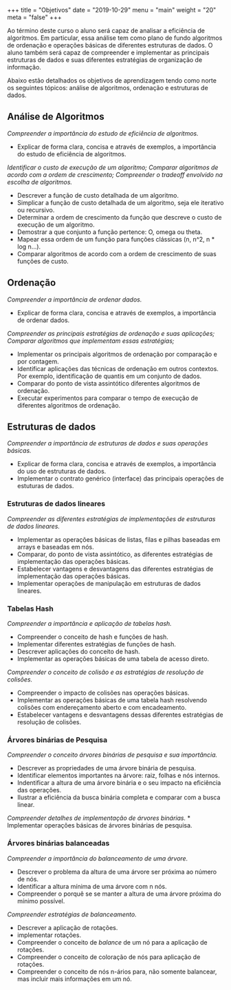 +++
title = "Objetivos"
date = "2019-10-29"
menu = "main"
weight = "20"
meta = "false"
+++

Ao término deste curso o aluno será capaz de analisar a eficiência de algoritmos. Em particular, essa análise tem como plano de fundo algoritmos de ordenação e operações básicas de diferentes estruturas de dados. O aluno também será capaz de compreender e implementar as principais estruturas de dados e suas diferentes estratégias de organização de informação. 

Abaixo estão detalhados os objetivos de aprendizagem tendo como norte os seguintes tópicos: análise de algoritmos, ordenação e estruturas de dados.


## Análise de Algoritmos

*Compreender a importância do estudo de eficiência de algoritmos.*

* Explicar de forma clara, concisa e através de exemplos, a importância do estudo de eficiência de algoritmos.

*Identificar o custo de execução de um algoritmo; Comparar algoritmos de acordo com a ordem de crescimento; Compreender o tradeoff envolvido na escolha de algoritmos.*

* Descrever a função de custo detalhada de um algoritmo.
* Simplicar a função de custo detalhada de um algoritmo, seja ele iterativo ou recursivo.
* Determinar a ordem de crescimento da função que descreve o custo de execução de um algoritmo.
* Demostrar a que conjunto a função pertence: O, omega ou theta.
* Mapear essa ordem de um função para funções clássicas (n, n^2, n * log n...).
* Comparar algoritmos de acordo com a ordem de crescimento de suas funções de custo.

## Ordenação

*Compreender a importância de ordenar dados.*

* Explicar de forma clara, concisa e através de exemplos, a importância
	  de ordenar dados.

*Compreender as principais estratégias de ordenação e suas aplicações; Comparar algoritmos que implementam essas estratégias;* 

* Implementar os principais algoritmos de ordenação por comparação e por contagem.
* Identificar aplicações das técnicas de ordenação em outros contextos. Por exemplo, identificação de quantis em um conjunto de dados.
* Comparar do ponto de vista assintótico diferentes algoritmos de ordenação.
* Executar experimentos para comparar o tempo de execução de diferentes algoritmos de ordenação. 

## Estruturas de dados

*Compreender a importância de estruturas de dados e suas operações básicas.*

* Explicar de forma clara, concisa e através de exemplos, a importância do uso de estruturas de dados.
* Implementar o contrato genérico (interface) das principais operações de estuturas de dados.

### Estruturas de dados lineares

*Compreender as diferentes estratégias de implementações de estruturas de dados lineares.*

* Implementar as operações básicas de listas, filas e pilhas baseadas em arrays e baseadas em nós.
* Comparar, do ponto de vista assintótico, as diferentes estratégias de implementação das operações básicas.
* Estabelecer vantagens e desvantagens das diferentes estratégias de implementação das operações básicas.
* Implementar operações de manipulação em estruturas de dados lineares.


### Tabelas Hash

*Compreender a importância e aplicação de tabelas hash.*

* Compreender o conceito de hash e funções de hash.
* Implementar diferentes estratégias de funções de hash.
* Descrever aplicações do conceito de hash.
* Implementar as operações básicas de uma tabela de acesso direto.

*Compreender o conceito de colisão e as estratégias de resolução de colisões.*

* Compreender o impacto de colisões nas operações básicas.
* Implementar as operações básicas de uma tabela hash resolvendo colisões com endereçamento aberto e com encadeamento.
* Estabelecer vantagens e desvantagens dessas diferentes estratégias de resolução de colisões.


### Árvores binárias de Pesquisa

*Compreender o conceito árvores binárias de pesquisa e sua importância.*

* Descrever as propriedades de uma árvore binária de pesquisa.
* Identificar elementos importantes na árvore: raiz, folhas e nós internos.
* Indentificar a altura de uma árvore binária e o seu impacto na eficiência das operações.
* Ilustrar a eficiência da busca binária completa e comparar com a busca linear.

*Compreender detalhes de implementação de árvores binárias.*
	* Implementar operações básicas de árvores binárias de pesquisa.

### Árvores binárias balanceadas

*Compreender a importância do balanceamento de uma árvore.*

* Descrever o problema da altura de uma árvore ser próxima ao número de nós.
* Identificar a altura mínima de uma árvore com n nós.
* Compreender o porquê se se manter a altura de uma árvore próxima do mínimo possível.

*Compreender estratégias de balanceamento.*

* Descrever a aplicação de rotações.
* implementar rotações.
* Compreender o conceito de *balance* de um nó para a aplicação de rotações.
* Compreender o conceito de coloração de nós para aplicação de rotações.
* Compreender o conceito de nós n-ários para, não somente balancear, mas incluir mais informações em um nó.